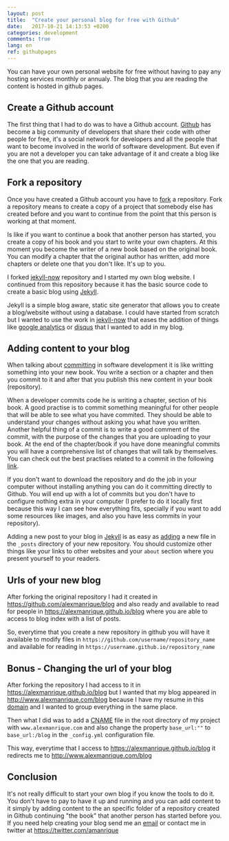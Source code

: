 ```yaml
---
layout: post
title:  "Create your personal blog for free with Github"
date:   2017-10-21 14:13:53 +0200
categories: development
comments: true
lang: en
ref: githubpages
---
```


You can have your own personal website for free without having to pay any hosting services monthly or annualy. The blog that you are reading the content is hosted in github pages. 

Create a Github account 
----------------------------
The first thing that I had to do was to have a Github account. <a href="https://github.com/">Github</a> has become a big community of developers that share their code with other people for free, it's a social network for developers and all the people that want to become involved in the world of software development. But even if you are not a developer you can take advantage of it and create a blog like the one that you are reading.

Fork a repository
----------------------------
Once you have created a Github account you have to <a href="https://en.wikipedia.org/wiki/Fork_(software_development)">fork</a> a repository. Fork a repository means to create a copy of a project that somebody else has created before and you want to continue from the point that this person is working at that moment. 

Is like if you want to continue a book that another person has started, you create a copy of his book and you start to write your own chapters. At this moment you become the writer of a new book based on the original book. You can modify a chapter that the original author has written, add more chapters or delete one that you don't like. It's up to you.

I forked <a href="https://github.com/barryclark/jekyll-now">jekyll-now</a> repository and I started my own blog website. I continued from this repository because it has the basic source code to create a basic blog using <a href="https://en.wikipedia.org/wiki/Jekyll_(software)">Jekyll</a>. 

Jekyll is a simple blog aware, static site generator that allows you to create a blog/website without using a database. I could have started from scratch but I wanted to use the work in <a href="https://github.com/barryclark/jekyll-now">jekyll-now</a> that eases the addition of things like <a href="https://analytics.google.com">google analytics</a> or  <a href="https://disqus.com/">disqus</a> that I wanted to add in my blog.

Adding content to your blog
-----------------------------
When talking about <a href="https://en.wikipedia.org/wiki/Commit_(version_control)">committing</a> in software development it is like writting something into your new book. You write a section or a chapter and then you commit to it and after that you publish this new content in your book (repository). 

When a developer commits code he is writing a chapter, section of his book. A good practise is to commit something meaningful for other people that will be able to see what you have commited. They should be able to understand your changes without asking you what have you written. Another helpful thing of a commit is to write a good comment of the commit, with the purpose of the changes that you are uploading to your book. At the end of the chapter/book if you have done meaningful commits you will have a comprehensive list of changes that will talk by themselves. You can check out the best practises related to a commit in the following <a href="https://github.com/trein/dev-best-practices/wiki/Git-Commit-Best-Practices">link</a>.    

If you don't want to download the repository and do the job in your computer without installing anything you can do it committing directly to Github. You will end up with a lot of commits but you don't have to configure nothing extra in your computer (I prefer to do it locally first because this way I can see how everything fits, specially if you want to add some resources like images, and also you have less commits in your repository).

Adding a new post to your blog in <a href="https://en.wikipedia.org/wiki/Jekyll_(software)">Jekyll</a> is as easy as <a href="https://jekyllrb.com/docs/posts/">adding</a> a new file in the `_posts` directory of your new repository. You should customize other things like your links to other websites and your `about` section where you present yourself to your readers.

Urls of your new blog
-----------------------------
After forking the original repository I had it created in <a href="https://github.com/alexmanrique/blog">https://github.com/alexmanrique/blog</a> and also ready and available to read for people in <a href="https://alexmanrique.github.io/blog">https://alexmanrique.github.io/blog</a> where you are able to access to blog index with a list of posts. 

So, everytime that you create a new repository in github you will have it available to modify files in `https://github.com/username/repository_name` and available for reading in `https://username.github.io/repository_name` 

Bonus - Changing the url of your blog
-------------------------------
After forking the repository I had access to it in <a href="https://alexmanrique.github.io/blog">https://alexmanrique.github.io/blog</a> but I wanted that my blog appeared in <a href="http://www.alexmanrique.com/blog">http://www.alexmanrique.com/blog</a> because I have my resume in this <a href="https://en.wikipedia.org/wiki/Domain_name">domain</a> and I wanted to group everything in the same place. 

Then what I did was to add a <a href="https://github.com/alexmanrique/blog/blob/master/CNAME">CNAME</a> file in the root directory of my project with `www.alexmanrique.com` and also change the property `base_url:""` to `base_url:/blog` in the `_config.yml` configuration file. 

This way, everytime that I access to <a href="https://alexmanrique.github.io/blog">https://alexmanrique.github.io/blog</a> it redirects me to <a href="http://www.alexmanrique.com/blog">http://www.alexmanrique.com/blog</a>

Conclusion
--------------------------
It's not really difficult to start your own blog if you know the tools to do it. You don't have to pay to have it up and running and you can add content to it simply by adding content to the an specific folder of a repository created in Github continuing "the book" that another person has started before you.
If you need help creating your blog send me an <a href="contact@alexmanrique.com">email</a> or contact me in twitter at <a href="https://twitter.com/amanrique">https://twitter.com/amanrique</a>






